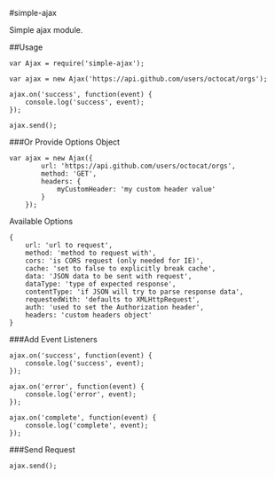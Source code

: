 #simple-ajax

Simple ajax module.


##Usage

    var Ajax = require('simple-ajax');

    var ajax = new Ajax('https://api.github.com/users/octocat/orgs');

    ajax.on('success', function(event) {
        console.log('success', event);
    });

    ajax.send();

###Or Provide Options Object

    var ajax = new Ajax({
            url: 'https://api.github.com/users/octocat/orgs',
            method: 'GET',
            headers: {
                myCustomHeader: 'my custom header value'
            }
        });

Available Options

    {
        url: 'url to request',
        method: 'method to request with',
        cors: 'is CORS request (only needed for IE)',
        cache: 'set to false to explicitly break cache',
        data: 'JSON data to be sent with request',
        dataType: 'type of expected response',
        contentType: 'if JSON will try to parse response data',
        requestedWith: 'defaults to XMLHttpRequest',
        auth: 'used to set the Authorization header',
        headers: 'custom headers object'
    }


###Add Event Listeners

    ajax.on('success', function(event) {
        console.log('success', event);
    });

    ajax.on('error', function(event) {
        console.log('error', event);
    });

    ajax.on('complete', function(event) {
        console.log('complete', event);
    });


###Send Request

    ajax.send();
